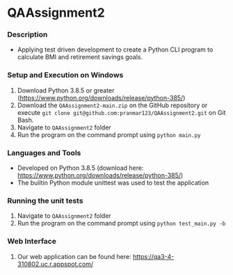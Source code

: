 # QAAssignment2


### Description
- Applying test driven development to create a Python CLI program to calculate BMI and retirement savings goals.  

### Setup and Execution on Windows
1. Download Python 3.8.5 or greater (https://www.python.org/downloads/release/python-385/)
2. Download the ```QAAssignment2-main.zip``` on the GitHub repository or execute ``` git clone git@github.com:pranmar123/QAAssignment2.git ``` on Git Bash.
3. Navigate to ```QAAssignment2``` folder
4. Run the program on the command prompt using ```python main.py```


### Languages and Tools
- Developed on Python 3.8.5 (download here: https://www.python.org/downloads/release/python-385/)
- The builtin Python module unittest was used to test the application

### Running the unit tests
1. Navigate to ```QAAssignment2``` folder
2. Run the program on the command prompt using ```python test_main.py -b```

### Web Interface
1. Our web application can be found here: https://qa3-4-310802.uc.r.appspot.com/